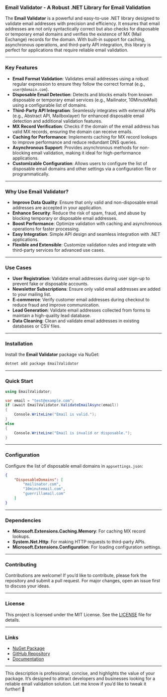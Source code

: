 ### **Email Validator - A Robust .NET Library for Email Validation**
The **Email Validator** is a powerful and easy-to-use .NET library designed to validate email addresses with precision and efficiency. It ensures that email addresses are not only syntactically correct but also checks for disposable or temporary email domains and verifies the existence of MX (Mail Exchange) records for the domain. With built-in support for caching, asynchronous operations, and third-party API integration, this library is perfect for applications that require reliable email validation.

---

### **Key Features**
- **Email Format Validation**: Validates email addresses using a robust regular expression to ensure they follow the correct format (e.g., `user@domain.com`).
- **Disposable Email Detection**: Detects and blocks emails from known disposable or temporary email services (e.g., Mailinator, 10MinuteMail) using a configurable list of domains.
- **Third-Party API Integration**: Seamlessly integrates with external APIs (e.g., Abstract API, Mailboxlayer) for enhanced disposable email detection and additional validation features.
- **MX Record Verification**: Checks if the domain of the email address has valid MX records, ensuring the domain can receive emails.
- **Caching for Performance**: Implements caching for MX record lookups to improve performance and reduce redundant DNS queries.
- **Asynchronous Support**: Provides asynchronous methods for non-blocking email validation, making it ideal for high-performance applications.
- **Customizable Configuration**: Allows users to configure the list of disposable email domains and other settings via a configuration file or programmatically.

---

### **Why Use Email Validator?**
- **Improve Data Quality**: Ensure that only valid and non-disposable email addresses are accepted in your application.
- **Enhance Security**: Reduce the risk of spam, fraud, and abuse by blocking temporary or disposable email addresses.
- **Boost Performance**: Optimize validation with caching and asynchronous operations for faster processing.
- **Easy Integration**: Simple API design and seamless integration with .NET applications.
- **Flexible and Extensible**: Customize validation rules and integrate with third-party services for advanced use cases.

---

### **Use Cases**
- **User Registration**: Validate email addresses during user sign-up to prevent fake or disposable accounts.
- **Newsletter Subscriptions**: Ensure only valid email addresses are added to your mailing list.
- **E-commerce**: Verify customer email addresses during checkout to reduce fraud and improve communication.
- **Lead Generation**: Validate email addresses collected from forms to maintain a high-quality lead database.
- **Data Cleaning**: Clean and validate email addresses in existing databases or CSV files.

---

### **Installation**
Install the **Email Validator** package via NuGet:
```bash
dotnet add package EmailValidator
```

---

### **Quick Start**
```csharp
using EmailValidator;

var email = "test@example.com";
if (await EmailValidator.ValidateEmailAsync(email))
{
    Console.WriteLine("Email is valid.");
}
else
{
    Console.WriteLine("Email is invalid or disposable.");
}
```

---

### **Configuration**
Configure the list of disposable email domains in `appsettings.json`:
```json
{
    "DisposableDomains": [
        "mailinator.com",
        "10minutemail.com",
        "guerrillamail.com"
    ]
}
```

---

### **Dependencies**
- **Microsoft.Extensions.Caching.Memory**: For caching MX record lookups.
- **System.Net.Http**: For making HTTP requests to third-party APIs.
- **Microsoft.Extensions.Configuration**: For loading configuration settings.

---

### **Contributing**
Contributions are welcome! If you’d like to contribute, please fork the repository and submit a pull request. For major changes, open an issue first to discuss your ideas.

---

### **License**
This project is licensed under the MIT License. See the [LICENSE](LICENSE) file for details.

---

### **Links**
- [NuGet Package](https://www.nuget.org/packages/EmailValidator)
- [GitHub Repository](https://github.com/yourusername/EmailValidator)
- [Documentation](https://github.com/yourusername/EmailValidator/wiki)

---

This description is professional, concise, and highlights the value of your package. It’s designed to attract developers and businesses looking for a reliable email validation solution. Let me know if you’d like to tweak it further! 🚀
